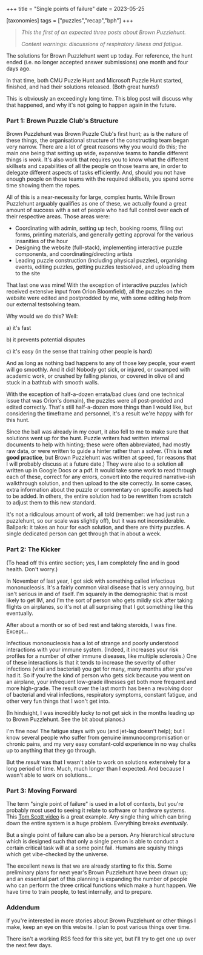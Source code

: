 +++
title = "Single points of failure"
date = 2023-05-25

[taxonomies]
tags = ["puzzles","recap","bph"]
+++

> *This the first of an expected three posts about Brown Puzzlehunt.*
>
> *Content warnings: discussions of respiratory illness and fatigue.*

<!-- more -->

The solutions for Brown Puzzlehunt went up today. For reference, the hunt ended (i.e. no longer accepted answer submissions) one month and four days ago. 

In that time, both CMU Puzzle Hunt and Microsoft Puzzle Hunt started, finished, and had their solutions released. (Both great hunts!)

This is obviously an exceedingly long time. This blog post will discuss why that happened, and why it's not going to happen again in the future.

### Part 1: Brown Puzzle Club's Structure

Brown Puzzlehunt was Brown Puzzle Club's first hunt; as is the nature of these things, the organisational structure of the constructing team began very narrow. There are a lot of great reasons why you would do this; the main one being that setting up wide, expansive teams to handle different things is *work*. It's also work that requires you to know what the different skillsets and capabilities of all the people on those teams are, in order to delegate different aspects of tasks efficiently. And, should you not have enough people on those teams with the required skillsets, you spend some time showing them the ropes.

All of this is a near-necessity for large, complex hunts. While Brown Puzzlehunt arguably qualifies as one of these, we actually found a great amount of success with a set of people who had full control over each of their respective areas. Those areas were:

* Coordinating with admin, setting up tech, booking rooms, filling out forms, printing materials, and generally getting approval for the various insanities of the hour
* Designing the website (full-stack), implementing interactive puzzle components, and coordinating/directing artists
* Leading puzzle construction (including physical puzzles), organising events, editing puzzles, getting puzzles testsolved, and uploading them to the site

That last one was mine! With the exception of interactive puzzles (which received extensive input from Orion Bloomfield), all the puzzles on the website were edited and postprodded by me, with some editing help from our external testsolving team. 

Why would we do this? Well:

a) it's fast

b) it prevents potential disputes

c) it's easy (in the sense that training other people is hard)

And as long as nothing bad happens to any of those key people, your event will go smoothly. And it did! Nobody got sick, or injured, or swamped with academic work, or crushed by falling pianos, or covered in olive oil and stuck in a bathtub with smooth walls. 

With the exception of half-a-dozen errata/bad clues (and one technical issue that was Orion's domain), the puzzles were all post-prodded and edited correctly. That's still half-a-dozen more things than I would like, but considering the timeframe and personnel, it's a result we're happy with for this hunt.

Since the ball was already in my court, it also fell to me to make sure that solutions went up for the hunt. Puzzle writers had written internal documents to help with hinting; these were often abbreviated, had mostly raw data, or were written to guide a hinter rather than a solver. (This is **not good practice**, but Brown Puzzlehunt was written at speed, for reasons that I will probably discuss at a future date.) They were also to a solution all written up in Google Docs or a pdf. It would take some work to read through each of these, correct for any errors, convert into the required narrative-ish walkthrough solution, and then upload to the site correctly. In some cases, extra information about the puzzle or commentary on specific aspects had to be added. In others, the entire solution had to be rewritten from scratch to adjust them to this new standard.

It's not a ridiculous amount of work, all told (remember: we had just run a puzzlehunt, so our scale was slightly off), but it was not inconsiderable. Ballpark: it takes an hour for each solution, and there are thirty puzzles. A single dedicated person can get through that in about a week.

### Part 2: The Kicker

(To head off this entire section; yes, I am completely fine and in good health. Don't worry.)

In November of last year, I got sick with something called infectious mononucleosis. It's a fairly common viral disease that is very annoying, but isn't serious in and of itself. I'm squarely in the demographic that is most likely to get IM, and I'm the sort of person who gets mildly sick after taking flights on airplanes, so it's not at all surprising that I got something like this eventually. 

After about a month or so of bed rest and taking steroids, I was fine. Except...

Infectious mononucleosis has a lot of strange and poorly understood interactions with your immune system. (Indeed, it increases your risk profiles for a number of other immune diseases, like multiple sclerosis.) One of these interactions is that it tends to increase the severity of other infections (viral and bacterial) you get for many, many months after you've had it. So if you're the kind of person who gets sick because you went on an airplane, your infrequent low-grade illnesses get both more frequent and more high-grade. The result over the last month has been a revolving door of bacterial and viral infections, respiratory symptoms, constant fatigue, and other very fun things that I won't get into.

(In hindsight, I was incredibly lucky to not get sick in the months leading up to Brown Puzzlehunt. See the bit about pianos.)

I'm fine now! The fatigue stays with you (and jet-lag doesn't help); but I know several people who suffer from genuine immunocompromisation or chronic pains, and my very easy constant-cold experience in no way chalks up to anything that they go through.

But the *result* was that I wasn't able to work on solutions extensively for a long period of time. Much, much longer than I expected. And because I wasn't able to work on solutions...

### Part 3: Moving Forward

The term "single point of failure" is used in a lot of contexts, but you're probably most used to seeing it relate to software or hardware systems. This [Tom Scott video](https://www.youtube.com/watch?v=y4GB_NDU43Q) is a great example. Any single thing which can bring down the entire system is a huge problem. Everything breaks *eventually*.

But a single point of failure can also be a person. Any hierarchical structure which is designed such that only a single person is able to conduct a certain critical task will at a some point fail. Humans are squishy things which get vibe-checked by the universe.

The excellent news is that we are already starting to fix this. Some preliminary plans for next year's Brown Puzzlehunt have been drawn up; and an essential part of this planning is expanding the number of people who can perform the three critical functions which make a hunt happen. We have time to train people, to test internally, and to prepare.

### Addendum

If you're interested in more stories about Brown Puzzlehunt or other things I make, keep an eye on this website. I plan to post various things over time.

There isn't a working RSS feed for this site yet, but I'll try to get one up over the next few days.